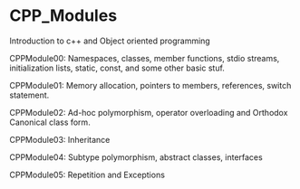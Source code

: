 # CPP_Modules

Introduction to c++ and Object oriented programming 



CPPModule00: Namespaces, classes, member functions, stdio streams, initialization lists, static, const, and some other basic stuf.

CPPModule01: Memory allocation, pointers to members, references, switch statement.

CPPModule02: Ad-hoc polymorphism, operator overloading and Orthodox Canonical class form.

CPPModule03: Inheritance

CPPModule04: Subtype polymorphism, abstract classes, interfaces

CPPModule05: Repetition and Exceptions
